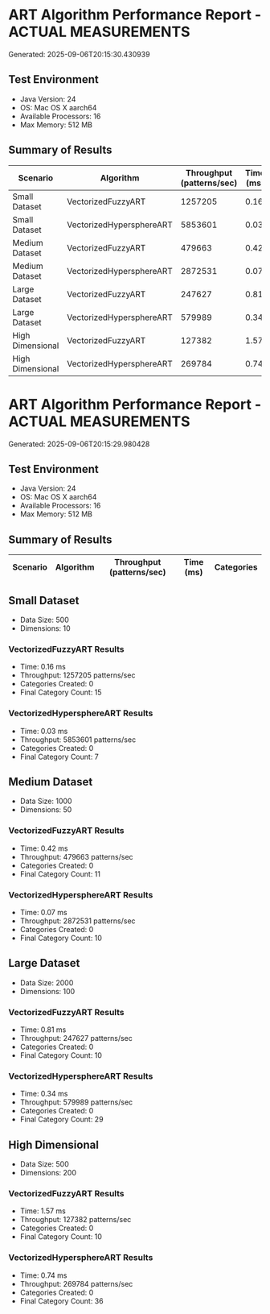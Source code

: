 # ART Algorithm Performance Report - ACTUAL MEASUREMENTS

Generated: 2025-09-06T20:15:30.430939

## Test Environment
- Java Version: 24
- OS: Mac OS X aarch64
- Available Processors: 16
- Max Memory: 512 MB

## Summary of Results

| Scenario | Algorithm | Throughput (patterns/sec) | Time (ms) | Categories |
|----------|-----------|---------------------------|-----------|------------|
| Small Dataset | VectorizedFuzzyART | 1257205 | 0.16 | 15 |
| Small Dataset | VectorizedHypersphereART | 5853601 | 0.03 | 7 |
| Medium Dataset | VectorizedFuzzyART | 479663 | 0.42 | 11 |
| Medium Dataset | VectorizedHypersphereART | 2872531 | 0.07 | 10 |
| Large Dataset | VectorizedFuzzyART | 247627 | 0.81 | 10 |
| Large Dataset | VectorizedHypersphereART | 579989 | 0.34 | 29 |
| High Dimensional | VectorizedFuzzyART | 127382 | 1.57 | 10 |
| High Dimensional | VectorizedHypersphereART | 269784 | 0.74 | 36 |

# ART Algorithm Performance Report - ACTUAL MEASUREMENTS

Generated: 2025-09-06T20:15:29.980428

## Test Environment
- Java Version: 24
- OS: Mac OS X aarch64
- Available Processors: 16
- Max Memory: 512 MB

## Summary of Results

| Scenario | Algorithm | Throughput (patterns/sec) | Time (ms) | Categories |
|----------|-----------|---------------------------|-----------|------------|

## Small Dataset

- Data Size: 500
- Dimensions: 10

### VectorizedFuzzyART Results
- Time: 0.16 ms
- Throughput: 1257205 patterns/sec
- Categories Created: 0
- Final Category Count: 15

### VectorizedHypersphereART Results
- Time: 0.03 ms
- Throughput: 5853601 patterns/sec
- Categories Created: 0
- Final Category Count: 7


## Medium Dataset

- Data Size: 1000
- Dimensions: 50

### VectorizedFuzzyART Results
- Time: 0.42 ms
- Throughput: 479663 patterns/sec
- Categories Created: 0
- Final Category Count: 11

### VectorizedHypersphereART Results
- Time: 0.07 ms
- Throughput: 2872531 patterns/sec
- Categories Created: 0
- Final Category Count: 10


## Large Dataset

- Data Size: 2000
- Dimensions: 100

### VectorizedFuzzyART Results
- Time: 0.81 ms
- Throughput: 247627 patterns/sec
- Categories Created: 0
- Final Category Count: 10

### VectorizedHypersphereART Results
- Time: 0.34 ms
- Throughput: 579989 patterns/sec
- Categories Created: 0
- Final Category Count: 29


## High Dimensional

- Data Size: 500
- Dimensions: 200

### VectorizedFuzzyART Results
- Time: 1.57 ms
- Throughput: 127382 patterns/sec
- Categories Created: 0
- Final Category Count: 10

### VectorizedHypersphereART Results
- Time: 0.74 ms
- Throughput: 269784 patterns/sec
- Categories Created: 0
- Final Category Count: 36

